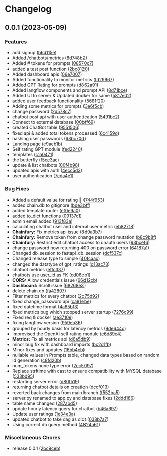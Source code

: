 # Changelog

## 0.0.1 (2023-05-09)


### Features

* add signup ([b6d115e](https://github.com/vgulerianb/ChainFury/commit/b6d115eea608a1cb8b4ecc7016be9a4333b680e0))
* Added /chatbots/metrics ([8d748b2](https://github.com/vgulerianb/ChainFury/commit/8d748b24047c5dfbcf04f72de996f65bde0498a5))
* Added # tokens for prompts ([08570c7](https://github.com/vgulerianb/ChainFury/commit/08570c787501ccc02188fa41b2e85ac777dc6bad))
* added a test post function ([2bc8120](https://github.com/vgulerianb/ChainFury/commit/2bc8120c9076e0aa785e097f73cd50ffd81f972f))
* Added dashboard apis ([06e7007](https://github.com/vgulerianb/ChainFury/commit/06e700780d528f43317cdc07bf98082916e1a288))
* Added functionality to monitor metrics ([fd29967](https://github.com/vgulerianb/ChainFury/commit/fd299672e65429be32b596f69dd95fa0abf2bcd1))
* Added GPT Rating for prompts ([d862a91](https://github.com/vgulerianb/ChainFury/commit/d862a91548753f14bb401a0f1b59f5d25fcc5e87))
* Added langflow components and prompt API ([8d71bce](https://github.com/vgulerianb/ChainFury/commit/8d71bceb41e32db6b3e4c1cd557d978f929f3bc5))
* Added UI to server & Updated docker for same ([5817e02](https://github.com/vgulerianb/ChainFury/commit/5817e02a05796d824941eca0caf36107696ec440))
* added user feedback functionality ([5681f20](https://github.com/vgulerianb/ChainFury/commit/5681f20b755fbc193010506a9d37ba687724abb4))
* Adding some metrics for prompts ([3e6f5cb](https://github.com/vgulerianb/ChainFury/commit/3e6f5cbedcc86d461b1e9e0b4fd89ce6687fa679))
* change password ([2d578c7](https://github.com/vgulerianb/ChainFury/commit/2d578c759085436fd349caa0338800ac3792690a))
* chatbot post api with user authentication ([5491bc2](https://github.com/vgulerianb/ChainFury/commit/5491bc2bbc6d5ecaffb7df585a024c79bb932b0d))
* Connect to external database ([00bff69](https://github.com/vgulerianb/ChainFury/commit/00bff698608fe01a68763f7d47797a8d18ea5cb3))
* created ChatBot table ([9551506](https://github.com/vgulerianb/ChainFury/commit/9551506d2e3af95fd3d8b5159b699c9678a082a5))
* fixed api & added total tokens processed ([6c4159d](https://github.com/vgulerianb/ChainFury/commit/6c4159d0439bee55146bb4a4c5756a028f1535d8))
* hashing user passwords ([63bc70d](https://github.com/vgulerianb/ChainFury/commit/63bc70d8dcf9b75b9d5f7cb25e5d75d491a610ad))
* Landing page ([e9aeb1b](https://github.com/vgulerianb/ChainFury/commit/e9aeb1b9551ae9d6a467bedbb61434a78791b58e))
* Self rating GPT module ([fed2240](https://github.com/vgulerianb/ChainFury/commit/fed224082c4d863de03135ad8933a504d83b5a4f))
* templates ([c1a0471](https://github.com/vgulerianb/ChainFury/commit/c1a047134ae42f6d4faf8ba03aad67c29234c7ec))
* the butterfly ([f5ce3ac](https://github.com/vgulerianb/ChainFury/commit/f5ce3ac71b728c8b0b9bafbedfdf0029ebac4171))
* update & list chatbots ([00f4b98](https://github.com/vgulerianb/ChainFury/commit/00f4b9841c6947a6ce47e0cbf6b0248247dbe692))
* updated apis with auth ([4ecc5d3](https://github.com/vgulerianb/ChainFury/commit/4ecc5d3b022d5b893a2dcd36e0c2caef218d19c4))
* user authentication ([7cda4e1](https://github.com/vgulerianb/ChainFury/commit/7cda4e1363db5933c588b03c688e7687798fb083))


### Bug Fixes

* Added a default value for rating 🌟 ([744f953](https://github.com/vgulerianb/ChainFury/commit/744f953353668981da6da6164266fbcdf0625f5c))
* added chain.db to gitignore ([bde3bff](https://github.com/vgulerianb/ChainFury/commit/bde3bff978786656f9fa79b9e145b61aeede9325))
* added template router ([ef0e9a0](https://github.com/vgulerianb/ChainFury/commit/ef0e9a03b447f03c622982caf11c3d0859b8d3a2))
* added to_dict functions ([09137c1](https://github.com/vgulerianb/ChainFury/commit/09137c1e533f5876c7f73688266f207aaf8ae53c))
* admin email added ([913f83a](https://github.com/vgulerianb/ChainFury/commit/913f83adef4866b64d35c057b5227a32b34a3563))
* calculating chatbot user and internal user metric ([eb82718](https://github.com/vgulerianb/ChainFury/commit/eb82718f31c3dc593b1c1ece5f8be9c378d8f240))
* **Chainfury:** Fix metrics api issue ([8d9a3b7](https://github.com/vgulerianb/ChainFury/commit/8d9a3b7e4bf7d135ea5ec3587c14cd0cb339e9e9))
* **Chainfury:** Remove token from change password mutation ([b8c9b8f](https://github.com/vgulerianb/ChainFury/commit/b8c9b8f2795af2c4f33d9a8f8f96293c1c2ed2e4))
* **Chainfury:** Restrict edit chatbot access to unauth users ([93bcef6](https://github.com/vgulerianb/ChainFury/commit/93bcef697858e360e745c3fa1e3140355ec67b4f))
* change password now returning 400 on password error ([64187a1](https://github.com/vgulerianb/ChainFury/commit/64187a10f69805096fb517026590e1eac90d14f2))
* Changed db_session to fastapi_db_session ([dcf537c](https://github.com/vgulerianb/ChainFury/commit/dcf537c08edc8cd5fc6b527cb5984eb983b1241c))
* Changed release type to simple ([40fcaac](https://github.com/vgulerianb/ChainFury/commit/40fcaac383ffb6280d36a566490b1058cf8557a3))
* changed the datatype of gpt_ratings ([d13ac73](https://github.com/vgulerianb/ChainFury/commit/d13ac733903079c005068adbbee8f3a3d76dc96b))
* chatbot metrics ([effc337](https://github.com/vgulerianb/ChainFury/commit/effc33733d6af56f720cca1c1bf07727f52e54ac))
* chatbots use user_id as FK ([cd06eb1](https://github.com/vgulerianb/ChainFury/commit/cd06eb1e128d1945b0480d17d6d95d073dfc0c11))
* **CORS:** Allow credentials issue ([66d12cb](https://github.com/vgulerianb/ChainFury/commit/66d12cb98537907b32d9830954aeb19e8f37a310))
* **Dashboard:** Scroll issue ([68268e3](https://github.com/vgulerianb/ChainFury/commit/68268e3cd55ad1e28c3586635a55c0e8429cbf68))
* delete chain.db ([fa42807](https://github.com/vgulerianb/ChainFury/commit/fa42807b918c75993fbb1f05161813b5f357e96e))
* Filter metrics for every chatbot ([2c75d92](https://github.com/vgulerianb/ChainFury/commit/2c75d929cc378f6a77e71f5198d31d34e241d034))
* fixed change_password api ([ca81ebe](https://github.com/vgulerianb/ChainFury/commit/ca81ebef0df236485094388ec7d3cdbeb3eda57a))
* fixed datetime format ([4a65bf3](https://github.com/vgulerianb/ChainFury/commit/4a65bf31238d8ecf59dc4c6d3fbdad0f129ddfed))
* fixed metrics bug which stopped server startup ([7276c99](https://github.com/vgulerianb/ChainFury/commit/7276c99dd9f65a19b3f44617426f687ba0f55192))
* Fixed req & docker ([ae3710e](https://github.com/vgulerianb/ChainFury/commit/ae3710e210dc5d5f42ae4a36718d2001bd24ceb1))
* fixing langflow version ([959eb36](https://github.com/vgulerianb/ChainFury/commit/959eb367983eecd4481c6d6c26ef1031e6558408))
* grouped by hourly basis for latency metrics ([9de644c](https://github.com/vgulerianb/ChainFury/commit/9de644cee14cd074a2eb714c2e02f2e6ae964a24))
* Improvised the OpenAI self rating module ([e6d89c4](https://github.com/vgulerianb/ChainFury/commit/e6d89c4f35ff006a48ca50c6d6f68972f00b5747))
* **Metrics:** Fix all metrics api ([d6a5db9](https://github.com/vgulerianb/ChainFury/commit/d6a5db9ea8c6a74398905c0db4c334d839826970))
* minor bug fix with dashboard imports ([bc2d1fb](https://github.com/vgulerianb/ChainFury/commit/bc2d1fb785283e1d973bada851d88e9db9287927))
* Minor fixes and updates ([16bb4eb](https://github.com/vgulerianb/ChainFury/commit/16bb4eb210b70b82ea2818195504e1378a6a7e57))
* nullable values in Prompts table, changed data types based on random id generation ([c8fd20b](https://github.com/vgulerianb/ChainFury/commit/c8fd20b22c40e77706940abb6eb63ab35970d0af))
* num_tokens none type error ([2cc5097](https://github.com/vgulerianb/ChainFury/commit/2cc509782a237f0953ae5c4fb2ee045bb3b16559))
* Replace strftime with cast to ensure compatibility with MYSQL database ([533bd95](https://github.com/vgulerianb/ChainFury/commit/533bd95e799c878c83fa152d0be16503367db810))
* restarting server error ([d80f519](https://github.com/vgulerianb/ChainFury/commit/d80f51912e28decdbee828fcb30f6032781ce3ee))
* returning chatbot details on creation ([dccf013](https://github.com/vgulerianb/ChainFury/commit/dccf0131ef08e7f610438b29a2cc05130ded4db3))
* reverted back changes from main branch ([f552ba5](https://github.com/vgulerianb/ChainFury/commit/f552ba5c97caf864e4a5e65164b1588d707cebf9))
* server.py renamed to app.py and database fixes ([2ddd186](https://github.com/vgulerianb/ChainFury/commit/2ddd18616426c544f012c421ca5b290f44da671d))
* table name changed ([287abd5](https://github.com/vgulerianb/ChainFury/commit/287abd55d73a5be7c897f235a63e170f7437f29e))
* update hourly latency query for chatbot ([b46a697](https://github.com/vgulerianb/ChainFury/commit/b46a697c5c0358e02e179dde2e760f6d964c3c90))
* Update user ratings ([1e34e3a](https://github.com/vgulerianb/ChainFury/commit/1e34e3accb64e26416a073dea5c8cad580586bb9))
* updated chatbot to take dag as dict ([038b7a7](https://github.com/vgulerianb/ChainFury/commit/038b7a75d8d17b3dc8823e990b0a45faa49892b4))
* Using correct db query method ([4824a61](https://github.com/vgulerianb/ChainFury/commit/4824a61f9205ce87c0176e9b41cfd17b73159366))


### Miscellaneous Chores

* release 0.0.1 ([2bc9ceb](https://github.com/vgulerianb/ChainFury/commit/2bc9ceb3aceae54815eb6ba788bc760a335fd146))

